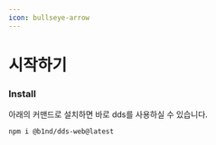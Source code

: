 ```yaml
---
icon: bullseye-arrow
---
```


# 시작하기

### Install

아래의 커맨드로 설치하면 바로 dds를 사용하실 수 있습니다.

```sh
npm i @b1nd/dds-web@latest
```
